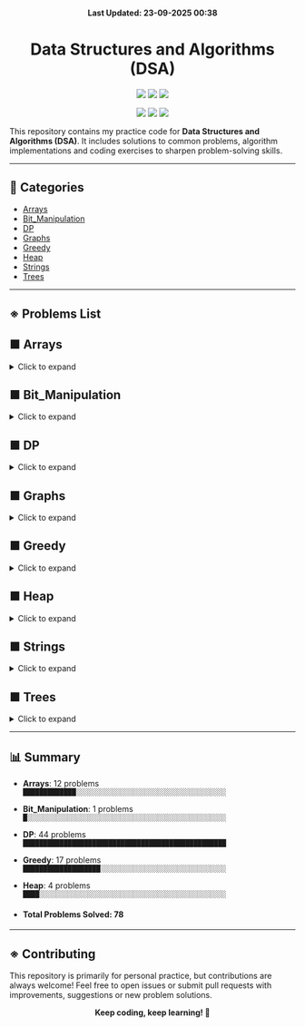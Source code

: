 <h4 align="center">Last Updated: 23-09-2025 00:38</h4>

<h1 align="center">Data Structures and Algorithms (DSA)</h1>


<p align="center"> 
  <!-- 🔹 Core repo info -->
  <img src="https://img.shields.io/github/repo-size/iamtgiri/DSA?style=for-the-badge&color=purple" />
  <img src="https://img.shields.io/github/languages/top/iamtgiri/DSA?style=for-the-badge&color=white" />
  <img src="https://img.shields.io/github/last-commit/iamtgiri/DSA?style=for-the-badge&color=success" />
</p>

<p align="center"> 
  <!-- 🔹 Social + Fun -->
  <img src="https://img.shields.io/badge/DSA-Practice-critical?style=for-the-badge" />
  <img src="https://img.shields.io/badge/Keep-Coding-black?style=for-the-badge" />
  <img src="https://img.shields.io/badge/Learning-In%20Progress-blueviolet?style=for-the-badge" />
</p>


This repository contains my practice code for **Data Structures and Algorithms (DSA)**. It includes solutions to common problems, algorithm implementations and coding exercises to sharpen problem-solving skills.

---
## 📂 Categories
- [Arrays](#-arrays)
- [Bit_Manipulation](#-bit_manipulation)
- [DP](#-dp)
- [Graphs](#-graphs)
- [Greedy](#-greedy)
- [Heap](#-heap)
- [Strings](#-strings)
- [Trees](#-trees)

---
## ※ Problems List

## ■ Arrays
<details>
  <summary>Click to expand</summary>


#### 📂 Binary Search

- [Allocate Books](Arrays/Binary_Search/allocate_books.cpp)
- [Binary Search](Arrays/Binary_Search/binary_search.cpp)
- [Chat Ban](Arrays/Binary_Search/chat_ban.cpp)
- [Median Of 2 Sorted Array](Arrays/Binary_Search/median_of_2_sorted_array.cpp)
- [Vote Counting](Arrays/Binary_Search/vote_counting.cpp)

#### 📂 Divide And Conquer

- [Stable Partition](Arrays/Divide_And_Conquer/stable_partition.cpp)

#### 📂 Sliding Window

- [Binary Subarray With Sum](Arrays/Sliding_Window/binary_subarray_with_sum.cpp)
- [Min Swap One](Arrays/Sliding_Window/min_swap_one.cpp)

#### 📂 Sorting

- [Radix Sort](Arrays/Sorting/radix_sort.cpp)

#### 📂 Two Pointers

- [Min Swap](Arrays/Two_Pointers/min_swap.cpp)
- [Minimum Window Substring](Arrays/Two_Pointers/minimum_window_substring.cpp)
- [Next Permutation](Arrays/Two_Pointers/next_permutation.cpp)

</details>

## ■ Bit_Manipulation
<details>
  <summary>Click to expand</summary>

- [Max Product Pair](Bit_Manipulation/max_product_pair.cpp)

</details>

## ■ DP
<details>
  <summary>Click to expand</summary>


#### 📂 0-1 Knapsack

- [0-1 Knapsack](DP/0-1_Knapsack/0-1_knapsack.cpp)
- [Count Subset For Given Diff](DP/0-1_Knapsack/count_subset_for_given_diff.cpp)
- [Count Subset Sum](DP/0-1_Knapsack/count_subset_sum.cpp)
- [Equal Sum Subset](DP/0-1_Knapsack/equal_sum_subset.cpp)
- [Min Subset Sum Diff](DP/0-1_Knapsack/min_subset_sum_diff.cpp)
- [Subset Sum](DP/0-1_Knapsack/subset_sum.cpp)
- [Target Sum](DP/0-1_Knapsack/target_sum.cpp)

#### 📂 2D-3D Grids

- [Grid Unique Paths](DP/2D-3D_Grids/Grid_Unique_Paths.cpp)
- [Grid Unique Paths 2](DP/2D-3D_Grids/Grid_Unique_Paths_2.cpp)
- [Minimum Falling Path Sum](DP/2D-3D_Grids/Minimum_Falling_Path_Sum.cpp)
- [Minimum Path Sum](DP/2D-3D_Grids/Minimum_Path_Sum.cpp)
- [Minimum Path Sum In Triangular Grid](DP/2D-3D_Grids/Minimum_path_sum_in_Triangular_Grid.cpp)
- [Ninja Training](DP/2D-3D_Grids/Ninja_Training.cpp)

#### 📂 Matrix Chain Multiplication

- [Maxtrix Chain Multiplication](DP/Matrix_Chain_Multiplication/Maxtrix_Chain_Multiplication.cpp)
- [Evaluate Expression To True](DP/Matrix_Chain_Multiplication/evaluate_expression_to_true.cpp)
- [Palindrome Partitioning](DP/Matrix_Chain_Multiplication/palindrome_partitioning.cpp)

#### 📂 Sequence Alignment

- [Assign Cookies](DP/Sequence_Alignment/Assign_Cookies.cpp)
- [Count Distinct Subsequences](DP/Sequence_Alignment/Count_Distinct_Subsequences.cpp)
- [Edit Distance](DP/Sequence_Alignment/Edit_Distance.cpp)
- [Wildcard Matching](DP/Sequence_Alignment/Wildcard_Matching.cpp)
- [Check If X Subsequence Of Y](DP/Sequence_Alignment/check_if_X_subsequence_of_Y.cpp)
- [Length Of Longest Common Subsequence](DP/Sequence_Alignment/length_of_longest_common_subsequence.cpp)
- [Length Of Longest Common Substring](DP/Sequence_Alignment/length_of_longest_common_substring.cpp)
- [Length Of Longest Palindromic Subsequence](DP/Sequence_Alignment/length_of_longest_palindromic_subsequence.cpp)
- [Length Of Longest Palindromic Substring](DP/Sequence_Alignment/length_of_longest_palindromic_substring.cpp)
- [Length Of Longest Repeating Subsequence](DP/Sequence_Alignment/length_of_longest_repeating_subsequence.cpp)
- [Length Of Shortest Common Supersequence](DP/Sequence_Alignment/length_of_shortest_common_supersequence.cpp)
- [Min Deletion To Make Palindrome](DP/Sequence_Alignment/min_deletion_to_make_palindrome.cpp)
- [Min Insertion To Make Palindrome](DP/Sequence_Alignment/min_insertion_to_make_palindrome.cpp)
- [Min Number Insertions Deletions To Convert X To Y](DP/Sequence_Alignment/min_number_insertions_deletions_to_convert_X_to_Y.cpp)
- [Print Longest Common Subsequence](DP/Sequence_Alignment/print_longest_common_subsequence.cpp)
- [Print Longest Common Substring](DP/Sequence_Alignment/print_longest_common_substring.cpp)
- [Print Shortest Common Supersequence](DP/Sequence_Alignment/print_shortest_common_supersequence.cpp)

#### 📂 Stocks

- [Best Time To Buy And Sell Stock 1](DP/Stocks/Best_Time_to_Buy_and_Sell_Stock_1.cpp)
- [Best Time To Buy And Sell Stock 2](DP/Stocks/Best_Time_to_Buy_and_Sell_Stock_2.cpp)
- [Best Time To Buy And Sell Stock 3](DP/Stocks/Best_Time_to_Buy_and_Sell_Stock_3.cpp)
- [Best Time To Buy And Sell Stock 4](DP/Stocks/Best_Time_to_Buy_and_Sell_Stock_4.cpp)
- [Best Time To Buy And Sell Stock 5](DP/Stocks/Best_Time_to_Buy_and_Sell_Stock_5.cpp)
- [Best Time To Buy And Sell Stock 6](DP/Stocks/Best_Time_to_Buy_and_Sell_Stock_6.cpp)

#### 📂 Unbounded Knapsack

- [Coin Change 1](DP/Unbounded_Knapsack/coin_change_1.cpp)
- [Coin Change 2](DP/Unbounded_Knapsack/coin_change_2.cpp)
- [Maximum Ribbon Cut](DP/Unbounded_Knapsack/maximum_ribbon_cut.cpp)
- [Rod Cutting](DP/Unbounded_Knapsack/rod_cutting.cpp)
- [Unbounded Knapsack](DP/Unbounded_Knapsack/unbounded_knapsack.cpp)

</details>

## ■ Graphs
<details>
  <summary>Click to expand</summary>


</details>

## ■ Greedy
<details>
  <summary>Click to expand</summary>

- [Assign Cookies](Greedy/Assign_Cookies.cpp)
- [Assign Mice Holes](Greedy/Assign_Mice_Holes.cpp)
- [Candy](Greedy/Candy.cpp)
- [Job Sequencing Problem](Greedy/Job_Sequencing_Problem.cpp)
- [Jump Game](Greedy/Jump_Game.cpp)
- [Jump Game 2](Greedy/Jump_Game_2.cpp)
- [Lemonade Change](Greedy/Lemonade_Change.cpp)
- [Merge Intervals](Greedy/Merge_Intervals.cpp)
- [Minimum Number Of Coins](Greedy/Minimum_number_of_Coins.cpp)
- [Minimum Platforms Required](Greedy/Minimum_platforms_required.cpp)
- [Minimum Rotations To Unlock Circular Lock](Greedy/Minimum_rotations_to_unlock_circular_lock.cpp)
- [N Meetings In One Room](Greedy/N_meetings_in_one_room.cpp)
- [Page Faults In Lru](Greedy/Page_Faults_in_LRU.cpp)
- [Shop In Candy Store](Greedy/Shop_in_Candy_Store.cpp)
- [Shortest Job First](Greedy/Shortest_Job_first.cpp)
- [Valid Parenthesis String](Greedy/Valid_Parenthesis_String.cpp)
- [Fractional Knapsack](Greedy/fractional_knapsack.cpp)

</details>

## ■ Heap
<details>
  <summary>Click to expand</summary>

- [K Max Sum Combinations](Heap/k_max_sum_combinations.cpp)
- [Max Heap](Heap/max_heap.cpp)
- [Max Sum With K Swaps](Heap/max_sum_with_k_swaps.cpp)
- [Median Stream](Heap/median_stream.cpp)

</details>

## ■ Strings
<details>
  <summary>Click to expand</summary>


</details>

## ■ Trees
<details>
  <summary>Click to expand</summary>


</details>

---

## 📊 Summary
- **Arrays**: 12 problems  
  `█████████████░░░░░░░░░░░░░░░░░░░░░░░░░░░░░░░░░░░░░`
- **Bit_Manipulation**: 1 problems  
  `█░░░░░░░░░░░░░░░░░░░░░░░░░░░░░░░░░░░░░░░░░░░░░░░░░`
- **DP**: 44 problems  
  `██████████████████████████████████████████████████`
- **Greedy**: 17 problems  
  `███████████████████░░░░░░░░░░░░░░░░░░░░░░░░░░░░░░░`
- **Heap**: 4 problems  
  `████░░░░░░░░░░░░░░░░░░░░░░░░░░░░░░░░░░░░░░░░░░░░░░`

- <h4>Total Problems Solved: 78</h4>

---

## ※ Contributing

This repository is primarily for personal practice, but contributions are always welcome! Feel free to open issues or submit pull requests with improvements, suggestions or new problem solutions.

<p align="center">
  <b>Keep coding, keep learning! 🚀</b>
</p>
